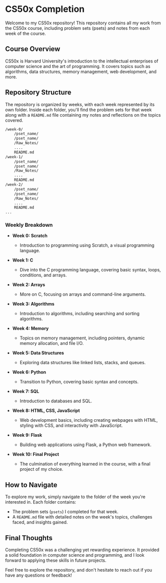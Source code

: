 # CS50x Completion

Welcome to my CS50x repository! This repository contains all my work from the CS50x course, including problem sets (psets) and notes from each week of the course.

## Course Overview

CS50x is Harvard University's introduction to the intellectual enterprises of computer science and the art of programming. It covers topics such as algorithms, data structures, memory management, web development, and more.

## Repository Structure

The repository is organized by weeks, with each week represented by its own folder. Inside each folder, you'll find the problem sets for that week along with a `README.md` file containing my notes and reflections on the topics covered.

```bash
/week-0/
    /pset_name/
    /pset_name/
    /Raw_Notes/
    ....
    README.md
/week-1/
    /pset_name/
    /pset_name/
    /Raw_Notes/
    ....
    README.md
/week-2/
    /pset_name/
    /pset_name/
    /Raw_Notes/
    ....
    README.md
...
```

### Weekly Breakdown

- **Week 0: Scratch**
  - Introduction to programming using Scratch, a visual programming language.

- **Week 1: C**
  - Dive into the C programming language, covering basic syntax, loops, conditions, and arrays.

- **Week 2: Arrays**
  - More on C, focusing on arrays and command-line arguments.

- **Week 3: Algorithms**
  - Introduction to algorithms, including searching and sorting algorithms.

- **Week 4: Memory**
  - Topics on memory management, including pointers, dynamic memory allocation, and file I/O.

- **Week 5: Data Structures**
  - Exploring data structures like linked lists, stacks, and queues.

- **Week 6: Python**
  - Transition to Python, covering basic syntax and concepts.

- **Week 7: SQL**
  - Introduction to databases and SQL.

- **Week 8: HTML, CSS, JavaScript**
  - Web development basics, including creating webpages with HTML, styling with CSS, and interactivity with JavaScript.

- **Week 9: Flask**
  - Building web applications using Flask, a Python web framework.

- **Week 10: Final Project**
  - The culmination of everything learned in the course, with a final project of my choice.

## How to Navigate

To explore my work, simply navigate to the folder of the week you're interested in. Each folder contains:
- The problem sets (`psets`) I completed for that week.
- A `README.md` file with detailed notes on the week's topics, challenges faced, and insights gained.

## Final Thoughts

Completing CS50x was a challenging yet rewarding experience. It provided a solid foundation in computer science and programming, and I look forward to applying these skills in future projects.

Feel free to explore the repository, and don't hesitate to reach out if you have any questions or feedback!

